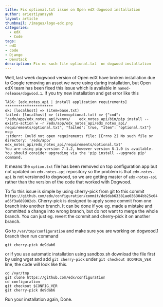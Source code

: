 ```yaml
---
title: Fix optional.txt issue on Open edX dogwood installation
author: ariestiyansyah
layout: article
thumbnail: /images/logo-edx.png
categories:
  - edX
  - Code
tags:
- edX
- code
- Django
- Devstack
description: Fix no such file optional.txt  on dogwood installation
---
```



Well, last week dogwood version of Open edX have broken installation due to Google removing an asset we were using during installation, but Open edX team has been fixed this issue which is available in `named-release/dogwood.1`. If you try new installation and get error like this

	TASK: [edx_notes_api | install application requirements] ********************** 
	ok: [localhost] => (item=base.txt)
	failed: [localhost] => (item=optional.txt) => {"cmd": "/edx/app/edx_notes_api/venvs/	edx_notes_api/bin/pip install --exists-action w -r /edx/app/edx_notes_api/edx_notes_api/	requirements/optional.txt", "failed": true, "item": "optional.txt"}
	msg: 
	:stderr: Could not open requirements file: [Errno 2] No such file or directory: '/edx/app/	edx_notes_api/edx_notes_api/requirements/optional.txt'
	You are using pip version 7.1.2, however version 8.1.0 is available.
	You should consider upgrading via the 'pip install --upgrade pip' command. 
	
It means the `option.txt` file has been removed on top configuration app but not updated on `edx-notes-api` repository so the problem is that `edx-notes-api` is not versioned to dogwood, so we are getting master of `edx-notes-api `rather than the version of the code that worked with Dogwood.

To fix this issue is simple by using cherry-pick from git to this commit `https://github.com/edx/configuration/commit/de9dab63381ae036304bb25c04a65f3a689902eb`. Cherry-pick is designed to apply some commit from one branch into another branch. It can be done if you eg. made a mistake and committed a change into wrong branch, but do not want to merge the whole branch. You can just eg. revert the commit and cherry-pick it on another branch.

Go to `/var/tmp/configuration` and make sure you are working on dogwood.1 branch then run command

	git cherry-pick de9dab6

or if you use automatic installation using sandbox.sh download the file first by using wget and add `git cherry-pick` under `git checkout $CONFIG_VER` line, the code will look like this.

	cd /var/tmp
	git clone https://github.com/edx/configuration
	cd configuration
	git checkout $CONFIG_VER
	git cherry-pick de9dab6


Run your installation again, Done.